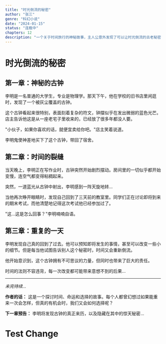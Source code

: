 ```yaml
---
title: "时光倒流的秘密"
author: "张三"
genre: "科幻小说"
date: "2024-01-15"
status: "连载中"
chapters: 12
description: "一个关于时间旅行的神秘故事，主人公意外发现了可以让时光倒流的古老秘密。"
---
```


# 时光倒流的秘密

## 第一章：神秘的古钟

李明是一名普通的大学生，专业是物理学。那天下午，他在学校的旧书店里闲逛时，发现了一个被灰尘覆盖的古钟。

这个古钟看起来很特别，表面刻着复杂的符文，钟摆似乎在发出微弱的蓝色光芒。店主告诉他这是从一座老宅子里收来的，已经放了很多年都没人要。

"小伙子，如果你喜欢的话，就便宜卖给你吧。"店主笑着说道。

李明鬼使神差地买下了这个古钟，带回了宿舍。

## 第二章：时间的裂缝

当天晚上，李明正在写作业时，古钟突然开始剧烈摆动。房间里的一切似乎都开始变慢，连空气都变得粘稠起来。

突然，一道蓝光从古钟中射出，李明感到一阵天旋地转...

当他再次睁开眼睛时，发现自己回到了三天前的教室里。同学们正在讨论即将到来的期末考试，而他清楚地记得这次考试他已经参加过了。

"这...这是怎么回事？"李明喃喃自语。

## 第三章：重复的一天

李明发现自己真的回到了过去。他可以预知即将发生的事情，甚至可以改变一些小的细节。但是每当他试图告诉别人这个秘密时，时间又会重新倒流。

他开始意识到，这个古钟拥有不可思议的力量，但同时也带来了巨大的责任。

时间的法则不容违背，每一次改变都可能带来意想不到的后果...

---

*未完待续...*

**作者的话：** 这是一个探讨时间、命运和选择的故事。每个人都曾幻想过如果能重来一次会怎样，但真的有机会时，我们又会如何选择呢？

**下一章预告：** 李明将发现古钟的真正来历，以及隐藏在其中的惊天秘密...
# Test Change
